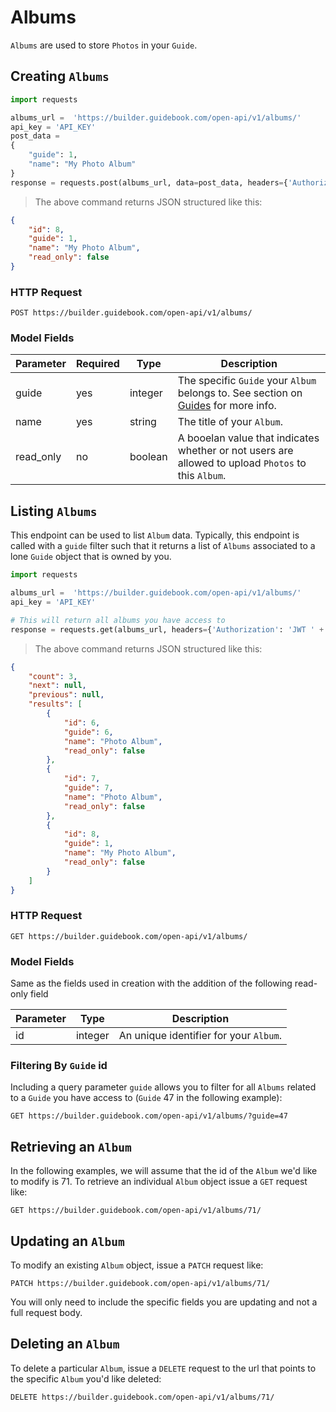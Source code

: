 # Albums

`Albums` are used to store `Photos` in your `Guide`.


## Creating `Albums`


```python
import requests

albums_url =  'https://builder.guidebook.com/open-api/v1/albums/'
api_key = 'API_KEY'
post_data =
{
    "guide": 1,
    "name": "My Photo Album"
}
response = requests.post(albums_url, data=post_data, headers={'Authorization': 'JWT ' + api_key})

```

> The above command returns JSON structured like this:

```json
{
    "id": 8,
    "guide": 1,
    "name": "My Photo Album",
    "read_only": false
}

```


### HTTP Request

`POST https://builder.guidebook.com/open-api/v1/albums/`

### Model Fields

Parameter       | Required  | Type    | Description
---------       | --------  | ------- | -----------
guide           | yes | integer  | The specific `Guide` your `Album` belongs to.  See section on [Guides](#guides) for more info.
name            | yes | string   | The title of your `Album`.
read_only	    | no  | boolean   | A booelan value that indicates whether or not users are allowed to upload `Photos` to this `Album`.


## Listing `Albums`

This endpoint can be used to list `Album` data. Typically, this endpoint is called with a `guide` filter such that it returns a list of `Albums` associated to a lone `Guide` object that is owned by you.


```python
import requests

albums_url =  'https://builder.guidebook.com/open-api/v1/albums/'
api_key = 'API_KEY'

# This will return all albums you have access to
response = requests.get(albums_url, headers={'Authorization': 'JWT ' + api_key})
```

> The above command returns JSON structured like this:

```json
{
    "count": 3,
    "next": null,
    "previous": null,
    "results": [
        {
            "id": 6,
            "guide": 6,
            "name": "Photo Album",
            "read_only": false
        },
        {
            "id": 7,
            "guide": 7,
            "name": "Photo Album",
            "read_only": false
        },
        {
            "id": 8,
            "guide": 1,
            "name": "My Photo Album",
            "read_only": false
        }
    ]
}
```


### HTTP Request

`GET https://builder.guidebook.com/open-api/v1/albums/`

### Model Fields

Same as the fields used in creation with the addition of the following read-only field

Parameter       | Type    | Description
---------       | ------- | -----------
id              | integer  | An unique identifier for your `Album`.


### Filtering By `Guide` id

Including a query parameter `guide` allows you to filter for all `Albums` related to a `Guide` you have access to (`Guide` 47 in the following example):

`GET https://builder.guidebook.com/open-api/v1/albums/?guide=47`

## Retrieving an `Album`
In the following examples, we will assume that the id of the `Album` we'd like to modify is 71.
To retrieve an individual `Album` object issue a `GET` request like:

`GET https://builder.guidebook.com/open-api/v1/albums/71/`

## Updating an `Album`

To modify an existing `Album` object, issue a `PATCH` request like:

`PATCH https://builder.guidebook.com/open-api/v1/albums/71/`

You will only need to include the specific fields you are updating and not a full request body.

## Deleting an `Album`

To delete a particular `Album`, issue a `DELETE` request to the url that points to the specific `Album` you'd like deleted:

`DELETE https://builder.guidebook.com/open-api/v1/albums/71/`
